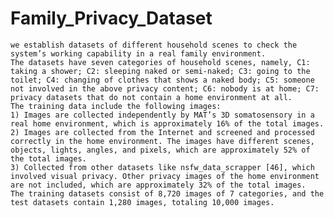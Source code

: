 # Family_Privacy_Dataset
    we establish datasets of different household scenes to check the system’s working capability in a real family environment.
    The datasets have seven categories of household scenes, namely, C1: taking a shower; C2: sleeping naked or semi-naked; C3: going to the toilet; C4: changing of clothes that shows a naked body; C5: someone not involved in the above privacy content; C6: nobody is at home; C7: privacy datasets that do not contain a home environment at all. 
    The training data include the following images:
    1) Images are collected independently by MAT’s 3D somatosensory in a real home environment, which is approximately 16% of the total images.  
    2) Images are collected from the Internet and screened and processed correctly in the home environment. The images have different scenes, objects, lights, angles, and pixels, which are approximately 52% of the total images. 
    3) Collected from other datasets like nsfw_data_scrapper [46], which involved visual privacy. Other privacy images of the home environment are not included, which are approximately 32% of the total images. 
    The training datasets consist of 8,720 images of 7 categories, and the test datasets contain 1,280 images, totaling 10,000 images. 
